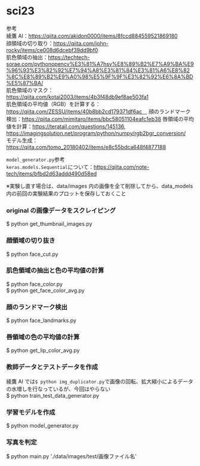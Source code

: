 # sci23

参考  
綾鷹 AI：https://qiita.com/akidon0000/items/8fccd884559521869180  
顔領域の切り取り：https://qiita.com/john-rocky/items/ce008d6dcebf39dd9bf0  
肌色領域の抽出：https://techtech-sorae.com/pythonopencv%E3%81%A7hsv%E8%89%B2%E7%A9%BA%E9%96%93%E3%82%92%E7%94%A8%E3%81%84%E3%81%A6%E8%82%8C%E8%89%B2%E9%A0%98%E5%9F%9F%E3%82%92%E6%8A%BD%E5%87%BA/  
肌色領域のマスク：https://qiita.com/kotai2003/items/4b3f48db9ef8ae503fa1  
肌色領域の平均値（RGB）を計算する：https://qiita.com/ZESSU/items/40b8bb2cd179371df6ac　
顔のランドマーク検出：https://qiita.com/mimitaro/items/bbc58051104eafc1eb38
唇領域の平均値を計算：https://teratail.com/questions/145136, https://imagingsolution.net/program/python/numpy/rgb2bgr_conversion/  
モデル生成：https://qiita.com/tomo_20180402/items/e8c55bdca648f4877188

`model_generator.py`参考  
`keras.models.Sequential`について：https://qiita.com/note-tech/items/bfbd2d63addd490d58ed

※実験し直す場合は、data/images 内の画像を全て削除してから、data_models 内の前回の実験結果のプロットを保存しておくこと

### original の画像データをスクレイピング

$ python get_thumbnail_images.py

### 顔領域の切り抜き

$ python face_cut.py

### 肌色領域の抽出と色の平均値の計算

$ python face_color.py  
$ python get_face_color_avg.py

### 顔のランドマーク検出

$ python face_landmarks.py

### 唇領域の色の平均値の計算

$ python get_lip_color_avg.py

### 教師データとテストデータを作成

綾鷹 AI では`$ python img_duplicator.py`で画像の回転、拡大縮小によるデータの水増しを行なっているが、今回はやらない  
$ python train_test_data_generator.py

### 学習モデルを作成

$ python model_generator.py

### 写真を判定

$ python main.py './data/images/test/画像ファイル名'
